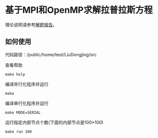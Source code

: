 # 基于MPI和OpenMP求解拉普拉斯方程
理论说明请参考[解题报告](拉普拉斯方程解题报告.pdf)。

## 如何使用
代码路径：/public/home/test/LiuDongjing/src

查看帮助
```
make help
```

编译并行化程序并运行
```
make
```

编译串行化程序并运行
```
make MODE=SERIAL
```

运行指定内部节点个数(下面的内部节点是100×100)
```
make run 100
```
